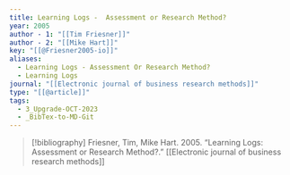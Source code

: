 ```yaml
---
title: Learning Logs -  Assessment or Research Method?
year: 2005
author - 1: "[[Tim Friesner]]"
author - 2: "[[Mike Hart]]"
key: "[[@Friesner2005-io]]"
aliases:
  - Learning Logs - Assessment Or Research Method?
  - Learning Logs
journal: "[[Electronic journal of business research methods]]"
type: "[[@article]]"
tags:
  - 3_Upgrade-OCT-2023
  - _BibTex-to-MD-Git
---
```


> [!bibliography]
> Friesner, Tim, Mike Hart. 2005. “Learning Logs: Assessment or Research Method?.” [[Electronic journal of business research methods]]